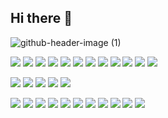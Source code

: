 ## Hi there 👋
![github-header-image (1)](https://github.com/user-attachments/assets/ae604a2b-4ba9-4640-8643-c2f9f7890226)



<img src="https://img.shields.io/badge/HTML5-E34F26?style=for-the-badge&logo=html5&logoColor=white"/> <img src="https://img.shields.io/badge/CSS3-1572B6?style=for-the-badge&logo=css3&logoColor=white"/> <img src="https://img.shields.io/badge/Go-00ADD8?style=for-the-badge&logo=go&logoColor=white"/> <img src="https://img.shields.io/badge/JavaScript-323330?style=for-the-badge&logo=javascript&logoColor=F7DF1E"/> <img src="https://img.shields.io/badge/Kotlin-B125EA?style=for-the-badge&logo=kotlin&logoColor=white"/> <img src="https://img.shields.io/badge/PHP-777BB4?style=for-the-badge&logo=php&logoColor=white"/> <img src="https://img.shields.io/badge/Python-FFD43B?style=for-the-badge&logo=python&logoColor=blue"/> <img src="https://img.shields.io/badge/TypeScript-007ACC?style=for-the-badge&logo=typescript&logoColor=white"/> <img src="	https://img.shields.io/badge/Ruby-CC342D?style=for-the-badge&logo=ruby&logoColor=white"/> <img src="https://img.shields.io/badge/Rust-black?style=for-the-badge&logo=rust&logoColor=#E57324"/> <img src="https://img.shields.io/badge/R-276DC3?style=for-the-badge&logo=r&logoColor=white"/> <img src="https://img.shields.io/badge/React_Native-20232A?style=for-the-badge&logo=react&logoColor=61DAFB"/> 

<img src="https://img.shields.io/badge/scikit_learn-F7931E?style=for-the-badge&logo=scikit-learn&logoColor=white"/>
<img src="https://img.shields.io/badge/Flutter-02569B?style=for-the-badge&logo=flutter&logoColor=white"/>
<img src="https://img.shields.io/badge/Portainer-13BEF9?style=for-the-badge&logo=portainer&logoColor=white"/> <img src="https://img.shields.io/badge/Docker%20Compose-2496ED?style=for-the-badge&logo=docker&logoColor=white"/> <img src="https://img.shields.io/badge/Proxmox-E57000?style=for-the-badge&logo=proxmox&logoColor=white"/>

<img src="https://img.shields.io/badge/Debian-A81D33?style=for-the-badge&logo=debian&logoColor=white"/> <img src="https://img.shields.io/badge/Arch_Linux-1793D1?style=for-the-badge&logo=arch-linux&logoColor=white"/> <img src="https://img.shields.io/badge/Android-3DDC84?style=for-the-badge&logo=android&logoColor=white"/> <img src="https://img.shields.io/badge/Fedora-51A2DA?style=for-the-badge&logo=fedora&logoColor=white"/> <img src="https://img.shields.io/badge/Kali_Linux-557C94?style=for-the-badge&logo=kali-linux&logoColor=white"/> <img src="https://img.shields.io/badge/KDE_Plasma-1D99F3?style=for-the-badge&logo=kdeplasma&logoColor=white"/> <img src="https://img.shields.io/badge/Linux_Mint-87CF3E?style=for-the-badge&logo=linux-mint&logoColor=white"/> <img src="https://img.shields.io/badge/OpenWrt-00B5E2?style=for-the-badge&logo=OpenWrt&logoColor=white"/> <img src="https://img.shields.io/badge/Ubuntu-E95420?style=for-the-badge&logo=ubuntu&logoColor=white"/> <img src="https://img.shields.io/badge/Zorin%20OS-0CC1F3?style=for-the-badge&logo=zorin&logoColor=white"/> <img src="https://img.shields.io/badge/Red%20Hat-EE0000?style=for-the-badge&logo=redhat&logoColor=white"/>











<!--

<img src="https://img.shields.io/badge/Arduino-00979D?style=for-the-badge&logo=Arduino&logoColor=white"/>
<img src="https://img.shields.io/badge/Raspberry%20Pi-A22846?style=for-the-badge&logo=Raspberry%20Pi&logoColor=white"/>
<img src="https://img.shields.io/badge/adafruit-000000?style=for-the-badge&logo=adafruit&logoColor=white"/>



<img src="https://img.shields.io/badge/CISCO-1BA0D7?style=for-the-badge&logo=cisco&logoColor=white"/>
<img src="https://img.shields.io/badge/Wireshark-1679A7?style=for-the-badge&logo=Wireshark&logoColor=white"/>
<img src="https://img.shields.io/badge/metasploit-2596CD?style=for-the-badge&logo=metasploit&logoColor=white"/>
<img src="https://img.shields.io/badge/burpsuite-FF6633?style=for-the-badge&logo=burpsuite&logoColor=white"/>


<img src="https://img.shields.io/badge/Codepen-000000?style=for-the-badge&logo=codepen&logoColor=white"/>
<img src="https://img.shields.io/badge/GitHub-100000?style=for-the-badge&logo=github&logoColor=white"/>
<img src="https://img.shields.io/badge/LinkedIn-0077B5?style=for-the-badge&logo=linkedin&logoColor=white"/>
<img src="https://img.shields.io/badge/Portfolio-255E63?style=for-the-badge&logo=About.me&logoColor=white"/>
<img src="https://img.shields.io/badge/xda%20developers-2DAAE9?style=for-the-badge&logo=xda-developers&logoColor=white"/>
<img src="https://img.shields.io/badge/WhatsApp-25D366?style=for-the-badge&logo=WhatsApp&logoColor=white"/>


<img src="	https://img.shields.io/badge/Grafana-F2F4F9?style=for-the-badge&logo=grafana&logoColor=orange&labelColor=F2F4F9"/>

<img src="https://img.shields.io/badge/GIT-E44C30?style=for-the-badge&logo=git&logoColor=white"/>
<!--
**arfan-ivan/arfan-ivan** is a ✨ _special_ ✨ repository because its `README.md` (this file) appears on your GitHub profile.

Here are some ideas to get you started:

- 🔭 I’m currently working on ...
- 🌱 I’m currently learning ...
- 👯 I’m looking to collaborate on ...
- 🤔 I’m looking for help with ...
- 💬 Ask me about ...
- 📫 How to reach me: ...
- 😄 Pronouns: ...
- ⚡ Fun fact: ...
-->
